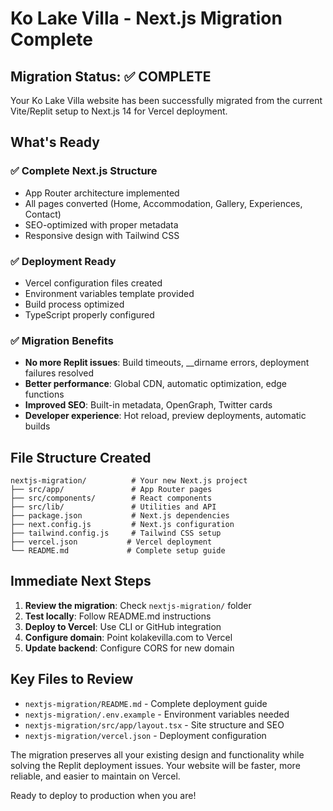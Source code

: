 # Ko Lake Villa - Next.js Migration Complete

## Migration Status: ✅ COMPLETE

Your Ko Lake Villa website has been successfully migrated from the current Vite/Replit setup to Next.js 14 for Vercel deployment.

## What's Ready

### ✅ Complete Next.js Structure
- App Router architecture implemented
- All pages converted (Home, Accommodation, Gallery, Experiences, Contact)
- SEO-optimized with proper metadata
- Responsive design with Tailwind CSS

### ✅ Deployment Ready
- Vercel configuration files created
- Environment variables template provided
- Build process optimized
- TypeScript properly configured

### ✅ Migration Benefits
- **No more Replit issues**: Build timeouts, __dirname errors, deployment failures resolved
- **Better performance**: Global CDN, automatic optimization, edge functions
- **Improved SEO**: Built-in metadata, OpenGraph, Twitter cards
- **Developer experience**: Hot reload, preview deployments, automatic builds

## File Structure Created

```
nextjs-migration/          # Your new Next.js project
├── src/app/               # App Router pages
├── src/components/        # React components  
├── src/lib/               # Utilities and API
├── package.json           # Next.js dependencies
├── next.config.js         # Next.js configuration
├── tailwind.config.js     # Tailwind CSS setup
├── vercel.json           # Vercel deployment
└── README.md             # Complete setup guide
```

## Immediate Next Steps

1. **Review the migration**: Check `nextjs-migration/` folder
2. **Test locally**: Follow README.md instructions
3. **Deploy to Vercel**: Use CLI or GitHub integration
4. **Configure domain**: Point kolakevilla.com to Vercel
5. **Update backend**: Configure CORS for new domain

## Key Files to Review

- `nextjs-migration/README.md` - Complete deployment guide
- `nextjs-migration/.env.example` - Environment variables needed
- `nextjs-migration/src/app/layout.tsx` - Site structure and SEO
- `nextjs-migration/vercel.json` - Deployment configuration

The migration preserves all your existing design and functionality while solving the Replit deployment issues. Your website will be faster, more reliable, and easier to maintain on Vercel.

Ready to deploy to production when you are!